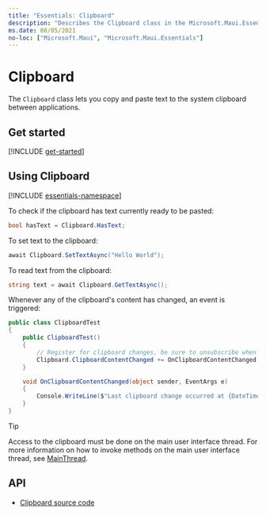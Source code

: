 ```yaml
---
title: "Essentials: Clipboard"
description: "Describes the Clipboard class in the Microsoft.Maui.Essentials namespace, which lets you copy and paste text to the system clipboard"
ms.date: 08/05/2021
no-loc: ["Microsoft.Maui", "Microsoft.Maui.Essentials"]
---
```


# Clipboard

The `Clipboard` class lets you copy and paste text to the system clipboard between applications.

## Get started

[!INCLUDE [get-started](includes/get-started.md)]

## Using Clipboard

[!INCLUDE [essentials-namespace](includes/essentials-namespace.md)]

To check if the clipboard has text currently ready to be pasted:

```csharp
bool hasText = Clipboard.HasText;
```

To set text to the clipboard:

```csharp
await Clipboard.SetTextAsync("Hello World");
```

To read text from the clipboard:

```csharp
string text = await Clipboard.GetTextAsync();
```

Whenever any of the clipboard's content has changed, an event is triggered:

```csharp
public class ClipboardTest
{
    public ClipboardTest()
    {
        // Register for clipboard changes, be sure to unsubscribe when needed
        Clipboard.ClipboardContentChanged += OnClipboardContentChanged;
    }

    void OnClipboardContentChanged(object sender, EventArgs e)
    {
        Console.WriteLine($"Last clipboard change occurred at {DateTime.UtcNow:T}");
    }
}
```

> [!TIP]
> Access to the clipboard must be done on the main user interface thread. For more information on how to invoke methods on the main user interface thread, see [MainThread](main-thread.md).

## API

- [Clipboard source code](https://github.com/dotnet/maui/tree/main/src/Essentials/src/Clipboard)
<!-- - [Clipboard API documentation](xref:Microsoft.Maui.Essentials.Clipboard)-->
